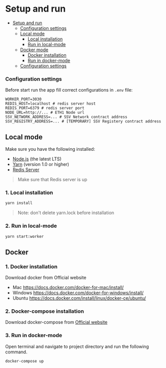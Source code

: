 # Setup and run

- [Setup and run](#setup-and-run)
  - [Configuration settings](#configuration-settings)
  - [Local mode](#local-mode)
    - [Local installation](#local-installation)
    - [Run in local-mode](#run-in-local-mode)
  - [Docker mode](#docker)
    - [Docker installation](#docker-installation)
    - [Run in docker-mode](#run-in-docker-mode)
  - [Configuration settings](#configuration-settings)

### Configuration settings

Before start run the app fill correct configurations in `.env` file:

```env
WORKER_PORT=3030
REDIS_HOST=localhost # redis server host
REDIS_PORT=6379 # redis server port
NODE_URL=http://... # ETH1 Node url
SSV_NETWORK_ADDRESS=... # SSV Network contract address
SSV_REGISTRY_ADDRESS=... # [TEMPORARY] SSV Registery contract address
```
## Local mode

Make sure you have the following installed:

- [Node.js](https://nodejs.org/en/) (the latest LTS)
- [Yarn](https://yarnpkg.com/lang/en/docs/install/) (version 1.0 or higher)
- [Redis Server](https://redis.io/topics/quickstart)
> Make sure that Redis server is up
### 1. Local installation

```bash
yarn install
```
> Note: don't delete yarn.lock before installation

### 2. Run in local-mode

```bash
yarn start:worker
```

## Docker


### 1. Docker installation
Download docker from Official website

- Mac <https://docs.docker.com/docker-for-mac/install/>
- Windows <https://docs.docker.com/docker-for-windows/install/>
- Ubuntu <https://docs.docker.com/install/linux/docker-ce/ubuntu/>

### 2. Docker-compose installation
Download docker-compose from [Official website](https://docs.docker.com/compose/install)

### 3. Run in docker-mode
Open terminal and navigate to project directory and run the following command.

```bash
docker-compose up
```


